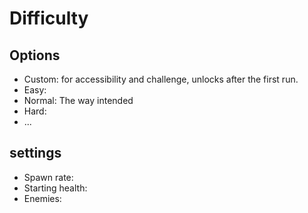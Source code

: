 # Difficulty

## Options

- Custom: for accessibility and challenge, unlocks after the first run.
- Easy: 
- Normal: The way intended
- Hard: 
- ...

## settings

- Spawn rate: 
- Starting health: 
- Enemies: